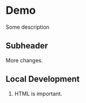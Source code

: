 # Demo 

Some description

## Subheader

More changes. 

## Local Development 

1. HTML is important. 